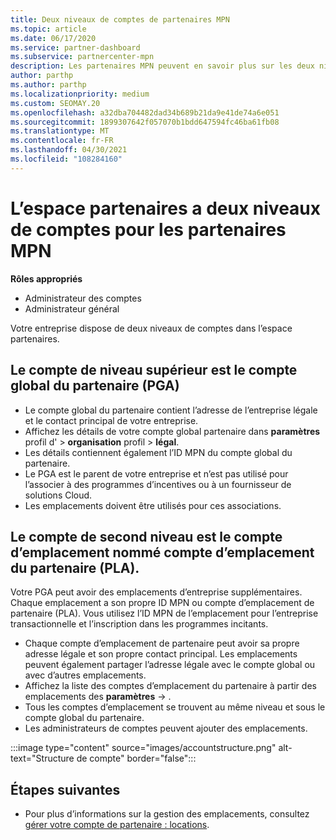```yaml
---
title: Deux niveaux de comptes de partenaires MPN
ms.topic: article
ms.date: 06/17/2020
ms.service: partner-dashboard
ms.subservice: partnercenter-mpn
description: Les partenaires MPN peuvent en savoir plus sur les deux niveaux de comptes dans l’espace partenaires, le compte global partenaire (PGA) et le compte d’emplacement du partenaire (PLA).
author: parthp
ms.author: parthp
ms.localizationpriority: medium
ms.custom: SEOMAY.20
ms.openlocfilehash: a32dba704482dad34b689b21da9e41de74a6e051
ms.sourcegitcommit: 1899307642f057070b1bdd647594fc46ba61fb08
ms.translationtype: MT
ms.contentlocale: fr-FR
ms.lasthandoff: 04/30/2021
ms.locfileid: "108284160"
---
```

# <a name="partner-center-has-two-levels-of-accounts-for-mpn-partners"></a>L’espace partenaires a deux niveaux de comptes pour les partenaires MPN

**Rôles appropriés**

- Administrateur des comptes
- Administrateur général

Votre entreprise dispose de deux niveaux de comptes dans l’espace partenaires.

## <a name="the-top-level-account-is-the-partner-global-account-pga"></a>Le compte de niveau supérieur est le compte global du partenaire (PGA)

- Le compte global du partenaire contient l’adresse de l’entreprise légale et le contact principal de votre entreprise. 
- Affichez les détails de votre compte global partenaire dans **paramètres** profil d'  >  **organisation** profil  >  **légal**.
- Les détails contiennent également l’ID MPN du compte global du partenaire. 
- Le PGA est le parent de votre entreprise et n’est pas utilisé pour l’associer à des programmes d’incentives ou à un fournisseur de solutions Cloud. 
- Les emplacements doivent être utilisés pour ces associations.

## <a name="the-second-level-account-is-the-location-account-called-partner-location-account-pla"></a>Le compte de second niveau est le compte d’emplacement nommé compte d’emplacement du partenaire (PLA).

Votre PGA peut avoir des emplacements d’entreprise supplémentaires. Chaque emplacement a son propre ID MPN ou compte d’emplacement de partenaire (PLA). Vous utilisez l’ID MPN de l’emplacement pour l’entreprise transactionnelle et l’inscription dans les programmes incitants.

- Chaque compte d’emplacement de partenaire peut avoir sa propre adresse légale et son propre contact principal. Les emplacements peuvent également partager l’adresse légale avec le compte global ou avec d’autres emplacements.
- Affichez la liste des comptes d’emplacement du partenaire à partir des emplacements des **paramètres**  ->  .
- Tous les comptes d’emplacement se trouvent au même niveau et sous le compte global du partenaire.
- Les administrateurs de comptes peuvent ajouter des emplacements.

:::image type="content" source="images/accountstructure.png" alt-text="Structure de compte" border="false":::

## <a name="next-steps"></a>Étapes suivantes

- Pour plus d’informations sur la gestion des emplacements, consultez [gérer votre compte de partenaire : locations](manage-locations.md).
